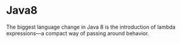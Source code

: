 # Java8

The biggest language change in Java 8 is the introduction of lambda expressions—a compact way of passing around behavior.
